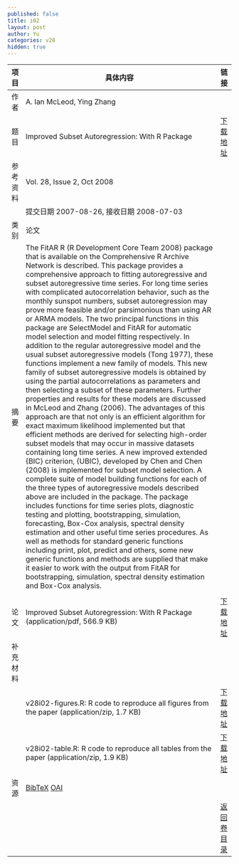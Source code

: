 ```yaml
---
published: false
title: i02
layout: post
author: Yu
categories: v28
hidden: true
---
```


| 项目 | 具体内容 | 链接 |
|---:|---|---|
| 作者 | A. Ian McLeod, Ying Zhang| |
| 题目 |Improved Subset Autoregression: With R Package | [下载地址](http://www.jstatsoft.org/v28/i02/paper) |
| 参考资料 |Vol. 28, Issue 2, Oct 2008 | |
| | 提交日期 2007-08-26, 接收日期 2008-07-03| | 
| 类别 | 论文| |
| 摘要 | The FitAR R (R Development Core Team 2008) package that is available on the Comprehensive R Archive Network is described.  This package provides a comprehensive approach to fitting autoregressive and subset autoregressive time series.  For long time series with complicated autocorrelation behavior, such as the monthly sunspot numbers, subset autoregression may prove more feasible and/or parsimonious than using AR or ARMA models.  The two principal functions in this package are SelectModel and FitAR for automatic model selection and model fitting respectively.  In addition to the regular autoregressive model and the usual subset autoregressive models (Tong 1977), these functions implement a new family of models.  This new family of subset autoregressive models is obtained by using the partial autocorrelations as parameters and then selecting a subset of these parameters.  Further properties and results for these models are discussed in McLeod and Zhang (2006).  The advantages of this approach are that not only is an efficient algorithm for exact maximum likelihood implemented but that efficient methods are derived for selecting high-order subset models that may occur in massive datasets containing long time series. A new improved extended {BIC} criterion, {UBIC}, developed by Chen and Chen (2008) is implemented for subset model selection. A complete suite of model building functions for each of the three types of autoregressive models described above are included in the package. The package includes functions for time series plots, diagnostic testing and plotting, bootstrapping, simulation, forecasting, Box-Cox analysis, spectral density estimation and other useful time series procedures. As well as methods for standard generic functions including print, plot, predict and others, some new generic functions and methods are supplied that make it easier to work with the output from FitAR for bootstrapping, simulation, spectral density estimation and Box-Cox analysis.| |
 | |
| 论文 | Improved Subset Autoregression: With R Package  (application/pdf, 566.9 KB)| [下载地址](http://www.jstatsoft.org/v28/i02/paper) |
| 补充材料 | | |
| |v28i02-figures.R:  R code to reproduce all figures from the paper  (application/zip, 1.7 KB)|  [下载地址](http://www.jstatsoft.org/v28/i02/supp/1) |
| |v28i02-table.R:    R code to reproduce all tables from the paper  (application/zip, 1.9 KB)|  [下载地址](http://www.jstatsoft.org/v28/i02/supp/2) |
| 资源 | [BibTeX](http://www.jstatsoft.org/v28/i02/bibtex) [OAI](http://www.jstatsoft.org/oai?verb=GetRecord&identifier=oai.jstatsoft/v28/i02&prefix=oai_dc)| |
| |  | [返回卷目录]({{site.baseurl}}/volume/v28.html) |